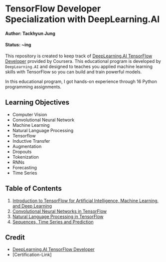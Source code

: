 # TensorFlow Developer Specialization with DeepLearning.AI

#### Author: Tackhyun Jung

#### Status: ~ing

This repository is created to keep track of [DeepLearning.AI TensorFlow Developer](https://www.coursera.org/professional-certificates/tensorflow-in-practice) provided by Coursera. This educational program is developed by `DeepLearning.AI` and designed to teaches you applied machine learning skills with TensorFlow so you can build and train powerful models. 

In this educational program, I got hands-on experience through 16 Python programming assignments.

## Learning Objectives
* Computer Vision
* Convolutional Neural Network
* Machine Learning
* Natural Language Processing
* Tensorflow
* Inductive Transfer
* Augmentation
* Dropouts
* Tokenization
* RNNs
* Forecasting
* Time Series

## Table of Contents

1. [Introduction to TensorFlow for Artificial Intelligence, Machine Learning, and Deep Learning](https://github.com/takhyun12/DeepLearning.AI-TensorFlow-Developer/tree/main/Introduction%20to%20TensorFlow%20for%20Artificial%20Intelligence%2C%20Machine%20Learning%2C%20and%20Deep%20Learning)
2. [Convolutional Neural Networks in TensorFlow](https://github.com/takhyun12/DeepLearning.AI-TensorFlow-Developer/tree/main/Convolutional%20Neural%20Networks%20in%20TensorFlow)
3. [Natural Language Processing in TensorFlow](https://github.com/takhyun12/DeepLearning.AI-TensorFlow-Developer-Specialization/tree/main/Natural%20Language%20Processing%20in%20TensorFlow)
4. [Sequences, Time Series and Prediction](https://github.com/takhyun12/DeepLearning.AI-TensorFlow-Developer-Specialization/tree/main/Sequences%2C%20Time%20Series%20and%20Prediction)

## Credit

* [DeepLearning.AI TensorFlow Developer](https://www.coursera.org/professional-certificates/tensorflow-in-practice)
* [Certification-Link]
